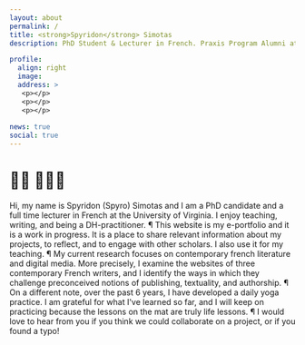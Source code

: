 ```yaml
---
layout: about
permalink: /
title: <strong>Spyridon</strong> Simotas
description: PhD Student & Lecturer in French. Praxis Program Alumni at the Scholars' Lab. 

profile:
  align: right
  image: 
  address: >
   <p></p>
   <p></p>
   <p></p>
    
news: true
social: true
---
```

  
# 👋🏻 👨🏻‍💻
 
Hi, my name is Spyridon (Spyro) Simotas and I am a PhD candidate and a full time lecturer in French at the University of Virginia. I enjoy teaching, writing, and being a DH-practitioner. ¶ This website is my e-portfolio and it is a work in progress. It is a place to share relevant information about my projects, to reflect, and to engage with other scholars. I also use it for my teaching. ¶ My current research focuses on contemporary french literature and digital media. More precisely, I examine the websites of three contemporary French writers, and I identify the ways in which they challenge preconceived notions of publishing, textuality, and authorship. ¶ On a different note, over the past 6 years, I have developed a daily yoga practice. I am grateful for what I've learned so far, and I will keep on practicing because the lessons on the mat are truly life lessons. ¶ I would love to hear from you if you think we could collaborate on a project, or if you found a typo!
